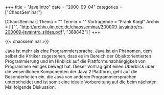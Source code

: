 +++
title = "Java Intro"
date = "2000-09-04"
categories = ["ChaosSeminar"]

[ChaosSeminar]
Thema = ""
Termin = ""
Vortragende = "Frank Kargl"
Archiv = [
	["", "http://archiv.ulm.ccc.de/chaosseminar/200009-javaintro/cs-200009-javaintro_slides.pdf", "388842"]
	]
+++

{{< chaosseminar >}}

Java ist mehr als eine Programmiersprache. Java ist ein Phänomen, dem selbst die Kritiker zugestehen, dass es im Bereich der Objektorientierten Programmierung und im Hinblick auf die Plattformunabhängigkeit von Programmen einiges bewegt hat. Dieser Vortrag gibt einen Überblick über die wesentlichen Komponenten der Java 2 Plattform, geht auf die Besonderheiten ein, die Java von anderen Programmiersprachen unterscheidet und ist somit eine ideale Vorbereitung auf die beim nächsten Mal folgende Diskussion.
